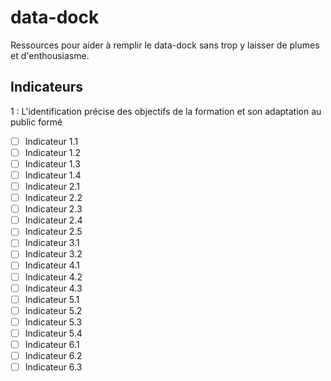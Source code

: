 # data-dock
Ressources pour aider à remplir le data-dock sans trop y laisser de plumes et d'enthousiasme.


## Indicateurs

1 : L'identification précise des objectifs de la formation et son adaptation au public formé
- [ ] Indicateur 1.1
- [ ] Indicateur 1.2
- [ ] Indicateur 1.3
- [ ] Indicateur 1.4
- [ ] Indicateur 2.1
- [ ] Indicateur 2.2
- [ ] Indicateur 2.3
- [ ] Indicateur 2.4
- [ ] Indicateur 2.5
- [ ] Indicateur 3.1
- [ ] Indicateur 3.2
- [ ] Indicateur 4.1
- [ ] Indicateur 4.2
- [ ] Indicateur 4.3
- [ ] Indicateur 5.1
- [ ] Indicateur 5.2
- [ ] Indicateur 5.3
- [ ] Indicateur 5.4
- [ ] Indicateur 6.1
- [ ] Indicateur 6.2
- [ ] Indicateur 6.3
